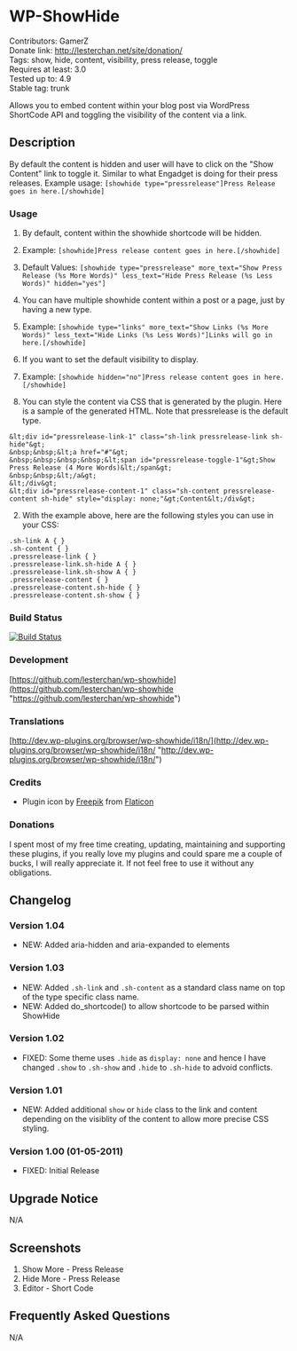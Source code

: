# WP-ShowHide
Contributors: GamerZ  
Donate link: http://lesterchan.net/site/donation/  
Tags: show, hide, content, visibility, press release, toggle  
Requires at least: 3.0  
Tested up to: 4.9  
Stable tag: trunk  

Allows you to embed content within your blog post via WordPress ShortCode API and toggling the visibility of the content via a link.

## Description
By default the content is hidden and user will have to click on the "Show Content" link to toggle it. Similar to what Engadget is doing for their press releases. Example usage: `[showhide type="pressrelease"]Press Release goes in here.[/showhide]`

### Usage
1. By default, content within the showhide shortcode will be hidden.
2. Example: `[showhide]Press release content goes in here.[/showhide]`
3. Default Values: `[showhide type="pressrelease" more_text="Show Press Release (%s More Words)" less_text="Hide Press Release (%s Less Words)" hidden="yes"]`

1. You can have multiple showhide content within a post or a page, just by having a new type.
2. Example: `[showhide type="links" more_text="Show Links (%s More Words)" less_text="Hide Links (%s Less Words)"]Links will go in here.[/showhide]`

1. If you want to set the default visibility to display.
2. Example: `[showhide hidden="no"]Press release content goes in here.[/showhide]`

1. You can style the content via CSS that is generated by the plugin. Here is a sample of the generated HTML. Note that pressrelease is the default type.
```
&lt;div id="pressrelease-link-1" class="sh-link pressrelease-link sh-hide"&gt;  
&nbsp;&nbsp;&lt;a href="#"&gt;  
&nbsp;&nbsp;&nbsp;&nbsp;&lt;span id="pressrelease-toggle-1"&gt;Show Press Release (4 More Words)&lt;/span&gt;  
&nbsp;&nbsp;&lt;/a&gt;  
&lt;/div&gt;  
&lt;div id="pressrelease-content-1" class="sh-content pressrelease-content sh-hide" style="display: none;"&gt;Content&lt;/div&gt;
```

2. With the example above, here are the following styles you can use in your CSS:
```
.sh-link A { }  
.sh-content { }  
.pressrelease-link { }  
.pressrelease-link.sh-hide A { }  
.pressrelease-link.sh-show A { }  
.pressrelease-content { }  
.pressrelease-content.sh-hide { }  
.pressrelease-content.sh-show { }
```

### Build Status
[![Build Status](https://travis-ci.org/lesterchan/wp-showhide.svg?branch=master)](https://travis-ci.org/lesterchan/wp-showhide)

### Development
[https://github.com/lesterchan/wp-showhide](https://github.com/lesterchan/wp-showhide "https://github.com/lesterchan/wp-showhide")

### Translations
[http://dev.wp-plugins.org/browser/wp-showhide/i18n/](http://dev.wp-plugins.org/browser/wp-showhide/i18n/ "http://dev.wp-plugins.org/browser/wp-showhide/i18n/")

### Credits
* Plugin icon by [Freepik](http://www.freepik.com) from [Flaticon](http://www.flaticon.com)

### Donations
I spent most of my free time creating, updating, maintaining and supporting these plugins, if you really love my plugins and could spare me a couple of bucks, I will really appreciate it. If not feel free to use it without any obligations.

## Changelog
### Version 1.04
* NEW: Added aria-hidden and aria-expanded to elements

### Version 1.03
* NEW: Added `.sh-link` and `.sh-content` as a standard class name on top of the type specific class name.
* NEW: Added do_shortcode() to allow shortcode to be parsed within ShowHide

### Version 1.02
* FIXED: Some theme uses `.hide` as `display: none` and hence I have changed `.show` to `.sh-show` and `.hide` to `.sh-hide` to advoid conflicts.

### Version 1.01
* NEW: Added additional `show` or `hide` class to the link and content depending on the visiblity of the content to allow more precise CSS styling.

### Version 1.00 (01-05-2011)
* FIXED: Initial Release
	
## Upgrade Notice

N/A

## Screenshots

1. Show More - Press Release
2. Hide More - Press Release
3. Editor - Short Code

## Frequently Asked Questions

N/A
